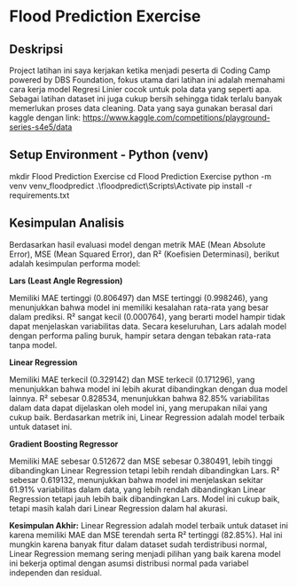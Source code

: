 # Flood Prediction Exercise

## Deskripsi
Project latihan ini saya kerjakan ketika menjadi peserta di Coding Camp powered by DBS Foundation, fokus utama dari latihan ini adalah memahami cara kerja model Regresi Linier cocok untuk pola data yang seperti apa. Sebagai latihan dataset ini juga cukup bersih sehingga tidak terlalu banyak memerlukan proses data cleaning. Data yang saya gunakan berasal dari kaggle dengan link: https://www.kaggle.com/competitions/playground-series-s4e5/data

## Setup Environment - Python (venv)
mkdir Flood Prediction Exercise
cd Flood Prediction Exercise
python -m venv venv_floodpredict
.\floodpredict\Scripts\Activate
pip install -r requirements.txt

## Kesimpulan Analisis
Berdasarkan hasil evaluasi model dengan metrik MAE (Mean Absolute Error), MSE (Mean Squared Error), dan R² (Koefisien Determinasi), berikut adalah kesimpulan performa model:

**Lars (Least Angle Regression)**

Memiliki MAE tertinggi (0.806497) dan MSE tertinggi (0.998246), yang menunjukkan bahwa model ini memiliki kesalahan rata-rata yang besar dalam prediksi.
R² sangat kecil (0.000764), yang berarti model hampir tidak dapat menjelaskan variabilitas data.
Secara keseluruhan, Lars adalah model dengan performa paling buruk, hampir setara dengan tebakan rata-rata tanpa model.

**Linear Regression**

Memiliki MAE terkecil (0.329142) dan MSE terkecil (0.171296), yang menunjukkan bahwa model ini lebih akurat dibandingkan dengan dua model lainnya.
R² sebesar 0.828534, menunjukkan bahwa 82.85% variabilitas dalam data dapat dijelaskan oleh model ini, yang merupakan nilai yang cukup baik.
Berdasarkan metrik ini, Linear Regression adalah model terbaik untuk dataset ini.

**Gradient Boosting Regressor**

Memiliki MAE sebesar 0.512672 dan MSE sebesar 0.380491, lebih tinggi dibandingkan Linear Regression tetapi lebih rendah dibandingkan Lars.
R² sebesar 0.619132, menunjukkan bahwa model ini menjelaskan sekitar 61.91% variabilitas dalam data, yang lebih rendah dibandingkan Linear Regression tetapi jauh lebih baik dibandingkan Lars.
Model ini cukup baik, tetapi masih kalah dari Linear Regression dalam hal akurasi.

**Kesimpulan Akhir:**
Linear Regression adalah model terbaik untuk dataset ini karena memiliki MAE dan MSE terendah serta R² tertinggi (82.85%).
Hal ini mungkin karena banyak fitur dalam dataset sudah terdistribusi normal, Linear Regression memang sering menjadi pilihan yang baik karena model ini bekerja optimal dengan asumsi distribusi normal pada variabel independen dan residual.
